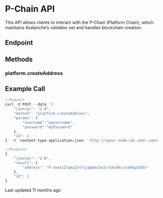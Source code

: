 # P-Chain API

This API allows clients to interact with the P-Chain (Platform Chain), which maintains Avalanche’s validator set and handles blockchain creation.

## Endpoint <a href="endpoint" id="endpoint"></a>

## Methods <a href="methods" id="methods"></a>

### platform.createAddress <a href="platformcreateaddress" id="platformcreateaddress"></a>

## **Example Call** <a href="example-call" id="example-call"></a>

```javascript
//Request
curl -X POST --data '{
    "jsonrpc": "2.0",
    "method": "platform.createAddress",    
    "params": {        
        "username":"myUsername",        
        "password":"myPassword"    
    },    
    "id": 1
}' -H 'content-type:application/json;' http://<your-node-id>.ankr.com/ext/bc/P​

//Response​
{
    "jsonrpc": "2.0",
    "result": {
        "address": "P-avax12lqey27sfujqq6mc5a3jr5av56cjsu8hg2d3hx"    
    },    
    "id": 1
}
```

Last updated 11 months ago
